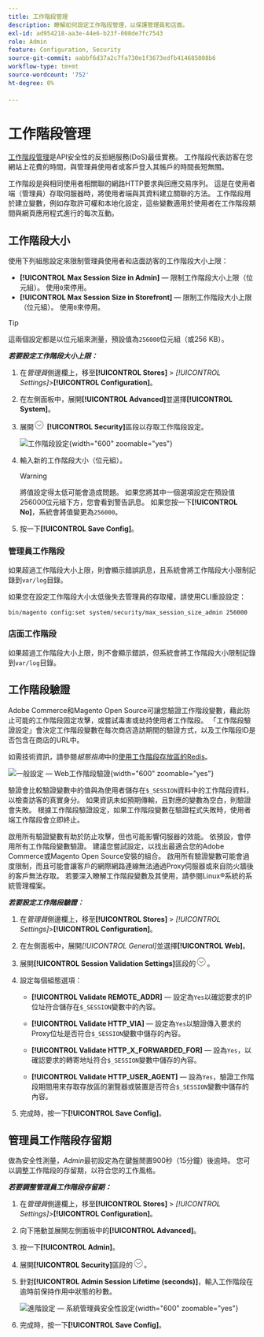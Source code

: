 ```yaml
---
title: 工作階段管理
description: 瞭解如何設定工作階段管理，以保護管理員和店面。
exl-id: ad954218-aa3e-44e6-b23f-008de7fc7543
role: Admin
feature: Configuration, Security
source-git-commit: aabbf6d37a2c7fa730e1f3673edfb414685008b6
workflow-type: tm+mt
source-wordcount: '752'
ht-degree: 0%

---
```


# 工作階段管理

[工作階段管理](https://cheatsheetseries.owasp.org/cheatsheets/Session_Management_Cheat_Sheet.html)是API安全性的反拒絕服務(DoS)最佳實務。 工作階段代表訪客在您網站上花費的時間，與管理員使用者或客戶登入其帳戶的時間長短無關。

工作階段是與相同使用者相關聯的網路HTTP要求與回應交易序列。 這是在使用者端（管理員）存取伺服器時，將使用者端與其資料建立關聯的方法。 工作階段用於建立變數，例如存取許可權和本地化設定，這些變數適用於使用者在工作階段期間與網頁應用程式進行的每次互動。

## 工作階段大小

使用下列組態設定來限制管理員使用者和店面訪客的工作階段大小上限：

- **[!UICONTROL Max Session Size in Admin]** — 限制工作階段大小上限（位元組）。 使用`0`來停用。
- **[!UICONTROL Max Session Size in Storefront]** — 限制工作階段大小上限（位元組）。 使用`0`來停用。

>[!TIP]
>
>這兩個設定都是以位元組來測量，預設值為`256000`位元組（或256 KB）。

**_若要設定工作階段大小上限：_**

1. 在&#x200B;_管理員_&#x200B;側邊欄上，移至&#x200B;**[!UICONTROL Stores]** > _[!UICONTROL Settings]_>**[!UICONTROL Configuration]**。

1. 在左側面板中，展開&#x200B;**[!UICONTROL Advanced]**&#x200B;並選擇&#x200B;**[!UICONTROL System]**。

1. 展開![擴充選擇器](../assets/icon-display-expand.png) **[!UICONTROL Security]**&#x200B;區段以存取工作階段設定。

   ![工作階段設定](../configuration-reference/advanced/assets/system-security.png){width="600" zoomable="yes"}

1. 輸入新的工作階段大小（位元組）。

   >[!WARNING]
   >
   >將值設定得太低可能會造成問題。 如果您將其中一個選項設定在預設值256000位元組下方，您會看到警告訊息。 如果您按一下&#x200B;**[!UICONTROL No]**，系統會將值變更為`256000`。

1. 按一下&#x200B;**[!UICONTROL Save Config]**。

### 管理員工作階段

如果超過工作階段大小上限，則會顯示錯誤訊息，且系統會將工作階段大小限制記錄到`var/log`目錄。

如果您在設定工作階段大小太低後失去管理員的存取權，請使用CLI重設設定：

```bash
bin/magento config:set system/security/max_session_size_admin 256000
```

### 店面工作階段

如果超過工作階段大小上限，則不會顯示錯誤，但系統會將工作階段大小限制記錄到`var/log`目錄。

## 工作階段驗證

Adobe Commerce和Magento Open Source可讓您驗證工作階段變數，藉此防止可能的工作階段固定攻擊，或嘗試毒害或劫持使用者工作階段。 「工作階段驗證設定」會決定工作階段變數在每次商店造訪期間的驗證方式，以及工作階段ID是否包含在商店的URL中。

如需技術資訊，請參閱&#x200B;_組態指南_&#x200B;中的[使用工作階段存放區的Redis](https://experienceleague.adobe.com/docs/commerce-operations/configuration-guide/cache/redis/redis-session.html?lang=zh-Hant)。

![一般設定 — Web工作階段驗證](../configuration-reference/general/assets/web-session-validation-settings.png){width="600" zoomable="yes"}

驗證會比較驗證變數中的值與為使用者儲存在`$_SESSION`資料中的工作階段資料，以檢查訪客的真實身分。 如果資訊未如預期傳輸，且對應的變數為空白，則驗證會失敗。 根據工作階段驗證設定，如果工作階段變數在驗證程式失敗時，使用者端工作階段會立即終止。

啟用所有驗證變數有助於防止攻擊，但也可能影響伺服器的效能。 依預設，會停用所有工作階段變數驗證。 建議您嘗試設定，以找出最適合您的Adobe Commerce或Magento Open Source安裝的組合。 啟用所有驗證變數可能會過度限制，而且可能會讓客戶的網際網路連線無法通過Proxy伺服器或來自防火牆後的客戶無法存取。 若要深入瞭解工作階段變數及其使用，請參閱Linux®系統的系統管理檔案。

**_若要設定工作階段驗證：_**

1. 在&#x200B;_管理員_&#x200B;側邊欄上，移至&#x200B;**[!UICONTROL Stores]** > _[!UICONTROL Settings]_>**[!UICONTROL Configuration]**。

1. 在左側面板中，展開&#x200B;_[!UICONTROL General]_&#x200B;並選擇&#x200B;**[!UICONTROL Web]**。

1. 展開&#x200B;**[!UICONTROL Session Validation Settings]**&#x200B;區段的![擴充選擇器](../assets/icon-display-expand.png)。

1. 設定每個組態選項：

   - **[!UICONTROL Validate REMOTE_ADDR]** — 設定為`Yes`以確認要求的IP位址符合儲存在`$_SESSION`變數中的內容。

   - **[!UICONTROL Validate HTTP_VIA]** — 設定為`Yes`以驗證傳入要求的Proxy位址是否符合`$_SESSION`變數中儲存的內容。

   - **[!UICONTROL Validate HTTP_X_FORWARDED_FOR]** — 設為`Yes`，以確認要求的轉寄地址符合`$_SESSION`變數中儲存的內容。

   - **[!UICONTROL Validate HTTP_USER_AGENT]** — 設為`Yes`，驗證工作階段期間用來存取存放區的瀏覽器或裝置是否符合`$_SESSION`變數中儲存的內容。

1. 完成時，按一下&#x200B;**[!UICONTROL Save Config]**。

## 管理員工作階段存留期

做為安全性測量，_Admin_&#x200B;最初設定為在鍵盤閒置900秒（15分鐘）後逾時。 您可以調整工作階段的存留期，以符合您的工作風格。

**_若要調整管理員工作階段存留期：_**

1. 在&#x200B;_管理員_&#x200B;側邊欄上，移至&#x200B;**[!UICONTROL Stores]** > _[!UICONTROL Settings]_>**[!UICONTROL Configuration]**。

1. 向下捲動並展開左側面板中的&#x200B;**[!UICONTROL Advanced]**。

1. 按一下&#x200B;**[!UICONTROL Admin]**。

1. 展開&#x200B;**[!UICONTROL Security]**&#x200B;區段的![擴充選擇器](../assets/icon-display-expand.png)。

1. 針對&#x200B;**[!UICONTROL Admin Session Lifetime (seconds)]**，輸入工作階段在逾時前保持作用中狀態的秒數。

   ![進階設定 — 系統管理員安全性設定](../configuration-reference/advanced/assets/admin-security.png){width="600" zoomable="yes"}

1. 完成時，按一下&#x200B;**[!UICONTROL Save Config]**。
